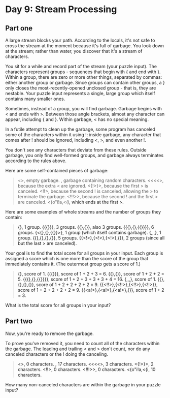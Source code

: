 # Day 9: Stream Processing
## Part one
A large stream blocks your path. According to the locals, it's not safe to cross the stream at the moment because it's full of garbage. You look down at the stream; rather than water, you discover that it's a stream of characters.

You sit for a while and record part of the stream (your puzzle input). The characters represent groups - sequences that begin with { and end with }. Within a group, there are zero or more other things, separated by commas: either another group or garbage. Since groups can contain other groups, a } only closes the most-recently-opened unclosed group - that is, they are nestable. Your puzzle input represents a single, large group which itself contains many smaller ones.

Sometimes, instead of a group, you will find garbage. Garbage begins with < and ends with >. Between those angle brackets, almost any character can appear, including { and }. Within garbage, < has no special meaning.

In a futile attempt to clean up the garbage, some program has canceled some of the characters within it using !: inside garbage, any character that comes after ! should be ignored, including <, >, and even another !.

You don't see any characters that deviate from these rules. Outside garbage, you only find well-formed groups, and garbage always terminates according to the rules above.

Here are some self-contained pieces of garbage:

> <>, empty garbage.
> <random characters>, garbage containing random characters.
> <<<<>, because the extra < are ignored.
> <{!>}>, because the first > is canceled.
> <!!>, because the second ! is canceled, allowing the > to terminate the garbage.
> <!!!>>, because the second ! and the first > are canceled.
> <{o"i!a,<{i<a>, which ends at the first >.

Here are some examples of whole streams and the number of groups they contain:

> {}, 1 group.
> {{{}}}, 3 groups.
> {{},{}}, also 3 groups.
> {{{},{},{{}}}}, 6 groups.
> {<{},{},{{}}>}, 1 group (which itself contains garbage).
> {<a>,<a>,<a>,<a>}, 1 group.
> {{<a>},{<a>},{<a>},{<a>}}, 5 groups.
> {{<!>},{<!>},{<!>},{<a>}}, 2 groups (since all but the last > are canceled).

Your goal is to find the total score for all groups in your input. Each group is assigned a score which is one more than the score of the group that immediately contains it. (The outermost group gets a score of 1.)

> {}, score of 1.
> {{{}}}, score of 1 + 2 + 3 = 6.
> {{},{}}, score of 1 + 2 + 2 = 5.
> {{{},{},{{}}}}, score of 1 + 2 + 3 + 3 + 3 + 4 = 16.
> {<a>,<a>,<a>,<a>}, score of 1.
> {{<ab>},{<ab>},{<ab>},{<ab>}}, score of 1 + 2 + 2 + 2 + 2 = 9.
> {{<!!>},{<!!>},{<!!>},{<!!>}}, score of 1 + 2 + 2 + 2 + 2 = 9.
> {{<a!>},{<a!>},{<a!>},{<ab>}}, score of 1 + 2 = 3.

What is the total score for all groups in your input?

## Part two

Now, you're ready to remove the garbage.

To prove you've removed it, you need to count all of the characters within the garbage. The leading and trailing < and > don't count, nor do any canceled characters or the ! doing the canceling.

> <>, 0 characters.
> <random characters>, 17 characters.
> <<<<>, 3 characters.
> <{!>}>, 2 characters.
> <!!>, 0 characters.
> <!!!>>, 0 characters.
> <{o"i!a,<{i<a>, 10 characters.

How many non-canceled characters are within the garbage in your puzzle input?

